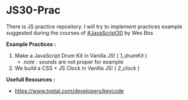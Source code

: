# JS30-Prac

There is JS practice repository. 
I will try to implement practices example suggested during the courses of [#JavaScript30](https://www.youtube.com/watch?v=VuN8qwZoego&list=PLu8EoSxDXHP6CGK4YVJhL_VWetA865GOH) by Wes Bos 


**Example Practices :**

1. Make a JavaScript Drum Kit in Vanilla JS! ( _1_drumKit_ )
    - _note :_ sounds are not proper for example 
2. We build a CSS + JS Clock in Vanilla JS! ( _2_clock_ )





**Usefull Resources :**
- https://www.toptal.com/developers/keycode
